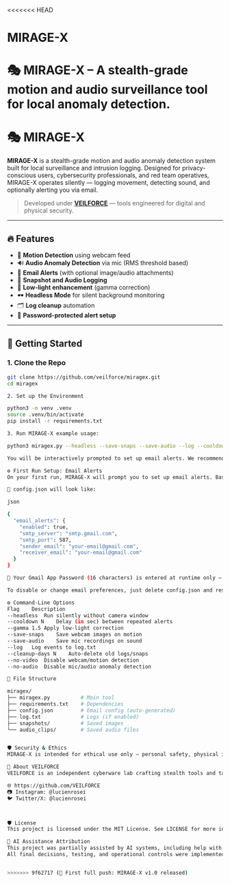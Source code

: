 <<<<<<< HEAD
# MIRAGE-X
🎭 MIRAGE-X – A stealth-grade motion and audio surveillance tool for local anomaly detection.
=======
# 🎭 MIRAGE-X

**MIRAGE-X** is a stealth-grade motion and audio anomaly detection system built for local surveillance and intrusion logging. Designed for privacy-conscious users, cybersecurity professionals, and red team operatives, MIRAGE-X operates silently — logging movement, detecting sound, and optionally alerting you via email.

> Developed under **[VEILFORCE](https://github.com/veilforce)** — tools engineered for digital and physical security.

---

## 🔥 Features

- 📸 **Motion Detection** using webcam feed
- 🔊 **Audio Anomaly Detection** via mic (RMS threshold based)
- 📩 **Email Alerts** (with optional image/audio attachments)
- 💾 **Snapshot and Audio Logging**
- 🧠 **Low-light enhancement** (gamma correction)
- 🕶️ **Headless Mode** for silent background monitoring
- 🗂️ **Log cleanup** automation
- 🔐 **Password-protected alert setup**


---

## 🚀 Getting Started

### 1. Clone the Repo

```bash
git clone https://github.com/veilforce/miragex.git
cd miragex

2. Set up the Environment

python3 -m venv .venv
source .venv/bin/activate
pip install -r requirements.txt

3. Run MIRAGE-X example usage:

python3 miragex.py --headless --save-snaps --save-audio --log --cooldown 10

You will be interactively prompted to set up email alerts. We recommend using a Gmail App Password.

⚙️ First Run Setup: Email Alerts
On your first run, MIRAGE-X will prompt you to set up email alerts. Based on your responses, it will automatically generate a config.json file storing your preferences.

📄 config.json will look like:

json

{
  "email_alerts": {
    "enabled": true,
    "smtp_server": "smtp.gmail.com",
    "smtp_port": 587,
    "sender_email": "your-email@gmail.com",
    "receiver_email": "your-email@gmail.com"
  }
}

🔑 Your Gmail App Password (16 characters) is entered at runtime only — it is never saved to disk.

To disable or change email preferences, just delete config.json and restart the tool.

⚙️ Command-Line Options
Flag	Description
--headless	Run silently without camera window
--cooldown N	Delay (in sec) between repeated alerts
--gamma 1.5	Apply low-light correction
--save-snaps	Save webcam images on motion
--save-audio	Save mic recordings on sound
--log	Log events to log.txt
--cleanup-days N	Auto-delete old logs/snaps
--no-video	Disable webcam/motion detection
--no-audio	Disable mic/audio anomaly detection

📂 File Structure

miragex/
├── miragex.py          # Main tool
├── requirements.txt    # Dependencies
├── config.json         # Email config (auto-generated)
├── log.txt             # Logs (if enabled)
├── snapshots/          # Saved images
└── audio_clips/        # Saved audio files


🛡️ Security & Ethics
MIRAGE-X is intended for ethical use only — personal safety, physical intrusion detection, and authorized surveillance. Misuse is your responsibility.

🧠 About VEILFORCE
VEILFORCE is an independent cyberware lab crafting stealth tools and tactical software for privacy, red teaming, and physical security.

🌐 https://github.com/VEILFORCE
📷 Instagram: @lucienrosei
🐦 Twitter/X: @lucienrosei



🛡️ License
This project is licensed under the MIT License. See LICENSE for more information.

🤖 AI Assistance Attribution
This project was partially assisted by AI systems, including help with code refactoring, security strategies, content generation, and automation logic.
All final decisions, testing, and operational controls were implemented manually.


>>>>>>> 9f62717 (🚀 First full push: MIRAGE-X v1.0 released)

